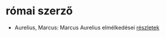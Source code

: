 # római szerző

- Aurelius, Marcus: Marcus Aurelius elmélkedései [részletek](_details/%7Bopf.creator%7D.md#id_856)